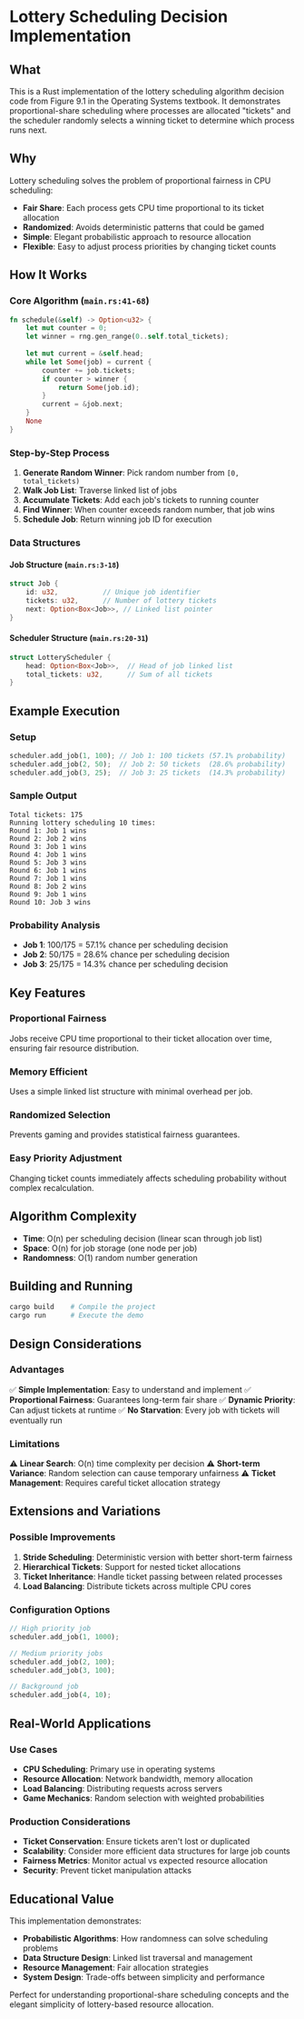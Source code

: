 # Lottery Scheduling Decision Implementation

## What

This is a Rust implementation of the lottery scheduling algorithm decision code from Figure 9.1 in the Operating Systems textbook. It demonstrates proportional-share scheduling where processes are allocated "tickets" and the scheduler randomly selects a winning ticket to determine which process runs next.

## Why

Lottery scheduling solves the problem of proportional fairness in CPU scheduling:
- **Fair Share**: Each process gets CPU time proportional to its ticket allocation
- **Randomized**: Avoids deterministic patterns that could be gamed
- **Simple**: Elegant probabilistic approach to resource allocation
- **Flexible**: Easy to adjust process priorities by changing ticket counts

## How It Works

### Core Algorithm (`main.rs:41-68`)
```rust
fn schedule(&self) -> Option<u32> {
    let mut counter = 0;
    let winner = rng.gen_range(0..self.total_tickets);
    
    let mut current = &self.head;
    while let Some(job) = current {
        counter += job.tickets;
        if counter > winner {
            return Some(job.id);
        }
        current = &job.next;
    }
    None
}
```

### Step-by-Step Process
1. **Generate Random Winner**: Pick random number from `[0, total_tickets)`
2. **Walk Job List**: Traverse linked list of jobs
3. **Accumulate Tickets**: Add each job's tickets to running counter
4. **Find Winner**: When counter exceeds random number, that job wins
5. **Schedule Job**: Return winning job ID for execution

### Data Structures

#### Job Structure (`main.rs:3-18`)
```rust
struct Job {
    id: u32,           // Unique job identifier
    tickets: u32,      // Number of lottery tickets
    next: Option<Box<Job>>, // Linked list pointer
}
```

#### Scheduler Structure (`main.rs:20-31`)
```rust
struct LotteryScheduler {
    head: Option<Box<Job>>,  // Head of job linked list
    total_tickets: u32,      // Sum of all tickets
}
```

## Example Execution

### Setup
```rust
scheduler.add_job(1, 100); // Job 1: 100 tickets (57.1% probability)
scheduler.add_job(2, 50);  // Job 2: 50 tickets  (28.6% probability)  
scheduler.add_job(3, 25);  // Job 3: 25 tickets  (14.3% probability)
```

### Sample Output
```
Total tickets: 175
Running lottery scheduling 10 times:
Round 1: Job 1 wins
Round 2: Job 2 wins
Round 3: Job 1 wins
Round 4: Job 1 wins
Round 5: Job 3 wins
Round 6: Job 1 wins
Round 7: Job 1 wins
Round 8: Job 2 wins
Round 9: Job 1 wins
Round 10: Job 3 wins
```

### Probability Analysis
- **Job 1**: 100/175 = 57.1% chance per scheduling decision
- **Job 2**: 50/175 = 28.6% chance per scheduling decision
- **Job 3**: 25/175 = 14.3% chance per scheduling decision

## Key Features

### Proportional Fairness
Jobs receive CPU time proportional to their ticket allocation over time, ensuring fair resource distribution.

### Memory Efficient
Uses a simple linked list structure with minimal overhead per job.

### Randomized Selection
Prevents gaming and provides statistical fairness guarantees.

### Easy Priority Adjustment
Changing ticket counts immediately affects scheduling probability without complex recalculation.

## Algorithm Complexity

- **Time**: O(n) per scheduling decision (linear scan through job list)
- **Space**: O(n) for job storage (one node per job)
- **Randomness**: O(1) random number generation

## Building and Running

```bash
cargo build    # Compile the project
cargo run      # Execute the demo
```

## Design Considerations

### Advantages
✅ **Simple Implementation**: Easy to understand and implement
✅ **Proportional Fairness**: Guarantees long-term fair share
✅ **Dynamic Priority**: Can adjust tickets at runtime
✅ **No Starvation**: Every job with tickets will eventually run

### Limitations  
⚠️ **Linear Search**: O(n) time complexity per decision
⚠️ **Short-term Variance**: Random selection can cause temporary unfairness
⚠️ **Ticket Management**: Requires careful ticket allocation strategy

## Extensions and Variations

### Possible Improvements
1. **Stride Scheduling**: Deterministic version with better short-term fairness
2. **Hierarchical Tickets**: Support for nested ticket allocations
3. **Ticket Inheritance**: Handle ticket passing between related processes
4. **Load Balancing**: Distribute tickets across multiple CPU cores

### Configuration Options
```rust
// High priority job
scheduler.add_job(1, 1000);

// Medium priority jobs  
scheduler.add_job(2, 100);
scheduler.add_job(3, 100);

// Background job
scheduler.add_job(4, 10);
```

## Real-World Applications

### Use Cases
- **CPU Scheduling**: Primary use in operating systems
- **Resource Allocation**: Network bandwidth, memory allocation
- **Load Balancing**: Distributing requests across servers
- **Game Mechanics**: Random selection with weighted probabilities

### Production Considerations
- **Ticket Conservation**: Ensure tickets aren't lost or duplicated
- **Scalability**: Consider more efficient data structures for large job counts
- **Fairness Metrics**: Monitor actual vs expected resource allocation
- **Security**: Prevent ticket manipulation attacks

## Educational Value

This implementation demonstrates:
- **Probabilistic Algorithms**: How randomness can solve scheduling problems
- **Data Structure Design**: Linked list traversal and management
- **Resource Management**: Fair allocation strategies
- **System Design**: Trade-offs between simplicity and performance

Perfect for understanding proportional-share scheduling concepts and the elegant simplicity of lottery-based resource allocation.